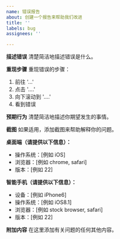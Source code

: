 ```yaml
---
name: 错误报告
about: 创建一个报告来帮助我们改进
title: ''
labels: bug
assignees: ''

---
```


**描述错误**
清楚简洁地描述错误是什么。

**重现步骤**
重现错误的步骤：
1. 前往 '...'
2. 点击 '....'
3. 向下滚动到 '....'
4. 看到错误

**预期行为**
清楚简洁地描述你期望发生的事情。

**截图**
如果适用，添加截图来帮助解释你的问题。

**桌面端（请提供以下信息）：**
 - 操作系统：[例如 iOS]
 - 浏览器：[例如 chrome, safari]
 - 版本：[例如 22]

**智能手机（请提供以下信息）：**
 - 设备：[例如 iPhone6]
 - 操作系统：[例如 iOS8.1]
 - 浏览器：[例如 stock browser, safari]
 - 版本：[例如 22]

**附加内容**
在这里添加有关问题的任何其他内容。
